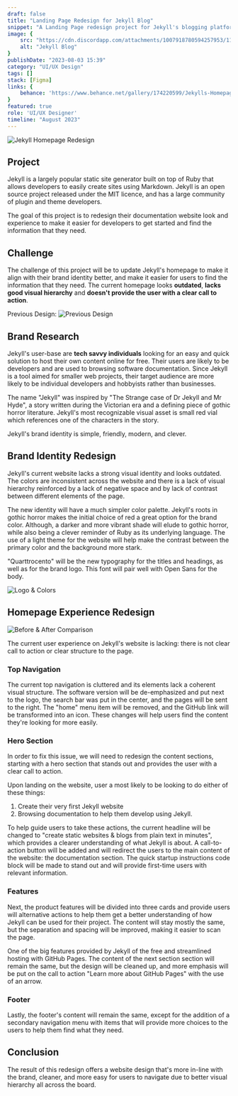 ```yaml
---
draft: false
title: "Landing Page Redesign for Jekyll Blog"
snippet: "A Landing Page redesign project for Jekyll's blogging platform."
image: {
    src: "https://cdn.discordapp.com/attachments/1007918780594257953/1197996922535944232/jekyll.png?ex=65eb7114&is=65d8fc14&hm=ea8fb637bc968daf26b178051d2b2e39682b92085278f19b255c5ad9e48e0a65&",
    alt: "Jekyll Blog"
}
publishDate: "2023-08-03 15:39"
category: "UI/UX Design"
tags: []
stack: [Figma]
links: {
    behance: 'https://www.behance.net/gallery/174220599/Jekylls-Homepage-Redesign',
}
featured: true
role: 'UI/UX Designer'
timeline: "August 2023"
---
```


![Jekyll Homepage Redesign](../../assets/portfolio/jekyll-homepage.png)

## Project

Jekyll is a largely popular static site generator built on top of Ruby that allows developers to easily create sites using Markdown.  Jekyll is an open source project released under the MIT licence, and has a large community of plugin and theme developers.

The goal of this project is to redesign their documentation website look and experience to make it easier for developers to get started and find the information that they need.

## Challenge

The challenge of this project will be to update Jekyll's homepage to make it align with their brand identity better, and make it easier for users to find the information that they need. The current homepage looks **outdated**, **lacks good visual hierarchy** and **doesn't provide the user with a clear call to action**.

Previous Design:
![Previous Design](../../assets/portfolio/jekyll-before.png)

## Brand Research

Jekyll's user-base are **tech savvy individuals** looking for an easy and quick solution to host their own content online for free.  Their users are likely to be developers and are used to browsing software documentation.  Since Jekyll is a tool aimed for smaller web projects, their target audience are more likely to be individual developers and hobbyists rather than businesses.

The name "Jekyll" was inspired by "The Strange case of Dr Jekyll and Mr Hyde", a story written during the Victorian era and a defining piece of gothic horror literature.  Jekyll's most recognizable visual asset is small red vial which references one of the characters in the story.

Jekyll's brand identity is simple, friendly, modern, and clever.

## Brand Identity Redesign

Jekyll's current website lacks a strong visual identity and looks outdated.  The colors are inconsistent across the website and there is a lack of visual hierarchy reinforced by a lack of negative space and by lack of contrast between different elements of the page.

The new identity will have a much simpler color palette.  Jekyll's roots in  gothic horror makes the initial choice of red a great option for the brand color. Although, a darker and more vibrant shade will elude to gothic horror, while  also being a clever reminder of Ruby as its underlying language.  The use of a light theme for the website will help make the contrast between the primary color and the background more stark.

"Quarttrocento" will be the new typography for the titles and headings, as well as for the brand logo.  This font will pair well with Open Sans for the body.

![Logo & Colors](../../assets/portfolio/jekyll-typo.png)

## Homepage Experience Redesign

![Before & After Comparison](../../assets/portfolio/jekyll-compare.png)

The current user experience on Jekyll's website is lacking: there is not clear call to action or clear structure to the page.  

### Top Navigation

The current top navigation is cluttered and its elements lack a coherent visual structure. The software version will be de-emphasized and put next to the logo, the search bar was put in the center, and the pages will be sent to the right.  The "home" menu item will be removed, and the GitHub link will be transformed into an icon.  These changes will help users find the content they're looking for more easily.

### Hero Section 

In order to fix this issue, we will need to redesign the content sections, starting with a hero section that stands out and provides the user with a clear call to action.

Upon landing on the website, user a most likely to be looking to do either of these things:

1. Create their very first Jekyll website
2. Browsing documentation to help them develop using Jekyll.


To help guide users to take these actions, the current headline will be changed to "create static websites & blogs from plain text in minutes", which provides a clearer understanding of what Jekyll is about.  A call-to-action button will be added and will redirect the users to the main content of the website: the documentation section.  The quick startup instructions code block will be made to stand out and will provide first-time users with relevant information.

### Features

Next, the product features will be divided into three cards and provide users will alternative actions to help them get a better understanding of how Jekyll can be used for their project.  The content will stay mostly the same, but the separation and spacing will be improved, making it easier to scan the page.

One of the big features provided by Jekyll of the free and streamlined hosting with GitHub Pages.  The content of the next section section will remain the same, but the design will be cleaned up, and more emphasis will be put on the call to action "Learn more about GitHub Pages" with the use of an arrow.

### Footer

Lastly, the footer's content will remain the same, except for the addition of a secondary navigation menu with items that will provide more choices to the users to help them find what they need.

## Conclusion

The result of this redesign offers a website design that's more in-line with the brand, cleaner, and more easy for users to navigate due to better visual hierarchy all across the board.